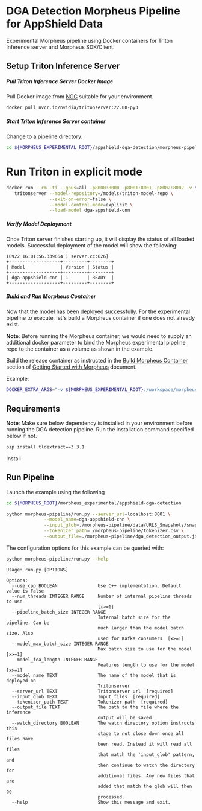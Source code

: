 # DGA Detection Morpheus Pipeline for AppShield Data

Experimental Morpheus pipeline using Docker containers for Triton Inference server and Morpheus SDK/Client.

## Setup Triton Inference Server

##### Pull Triton Inference Server Docker Image
Pull Docker image from [NGC] suitable for your environment.

```bash
docker pull nvcr.io/nvidia/tritonserver:22.08-py3
```

##### Start Triton Inference Server container

Change to a pipeline directory:

```bash
cd ${MORPHEUS_EXPERIMENTAL_ROOT}/appshield-dga-detection/morpheus-pipeline
```

# Run Triton in explicit mode
```bash
docker run --rm -ti --gpus=all -p8000:8000 -p8001:8001 -p8002:8002 -v $PWD/models:/models/triton-model-repo nvcr.io/nvidia/tritonserver:22.08-py3 \
   tritonserver --model-repository=/models/triton-model-repo \
                --exit-on-error=false \
                --model-control-mode=explicit \
                --load-model dga-appshield-cnn
```

##### Verify Model Deployment
Once Triton server finishes starting up, it will display the status of all loaded models. Successful deployment of the model will show the following:

```
I0922 16:01:56.339664 1 server.cc:626] 
+-------------------+---------+--------+
| Model             | Version | Status |
+-------------------+---------+--------+
| dga-appshield-cnn | 1       | READY  |
+-------------------+---------+--------+
```

##### Build and Run Morpheus Container

Now that the model has been deployed successfully. For the experimental pipeline to execute, let's build a Morpheus container if one does not already exist.

**Note**: Before running the Morpheus container, we would need to supply an additional docker parameter to bind the Morpheus experimental pipeline repo to the container as a volume as shown in the example.

Build the release container as instructed in the [Build Morpheus Container] section of [Getting Started with Morpheus] document.

Example:
```bash
DOCKER_EXTRA_ARGS="-v ${MORPHEUS_EXPERIMENTAL_ROOT}:/workspace/morpheus_experimental" ./docker/run_container_release.sh
```

## Requirements
**Note**: Make sure below dependency is installed in your environment before running the DGA detection pipeline. Run the installation command specified below if not.

```bash
pip install tldextract==3.3.1
```

Install 

## Run Pipeline
Launch the example using the following

```bash
cd ${MORPHEUS_ROOT}/morpheus_experimental/appshield-dga-detection

python morpheus-pipeline/run.py --server_url=localhost:8001 \
              --model_name=dga-appshield-cnn \
              --input_glob=./morpheus-pipeline/data/URLS_Snapshots/snapshot-*/*.json \
              --tokenizer_path=./morpheus-pipeline/tokenizer.csv \
              --output_file=./morpheus-pipeline/dga_detection_output.jsonlines
```

The configuration options for this example can be queried with:

```bash
python morpheus-pipeline/run.py --help
```

```
Usage: run.py [OPTIONS]

Options:
  --use_cpp BOOLEAN               Use C++ implementation. Default value is False
  --num_threads INTEGER RANGE     Number of internal pipeline threads to use
                                  [x>=1]
  --pipeline_batch_size INTEGER RANGE
                                  Internal batch size for the pipeline. Can be
                                  much larger than the model batch size. Also
                                  used for Kafka consumers  [x>=1]
  --model_max_batch_size INTEGER RANGE
                                  Max batch size to use for the model  [x>=1]
  --model_fea_length INTEGER RANGE
                                  Features length to use for the model  [x>=1]
  --model_name TEXT               The name of the model that is deployed on
                                  Tritonserver
  --server_url TEXT               Tritonserver url  [required]
  --input_glob TEXT               Input files  [required]
  --tokenizer_path TEXT           Tokenizer path  [required]
  --output_file TEXT              The path to the file where the inference
                                  output will be saved.
  --watch_directory BOOLEAN       The watch directory option instructs this
                                  stage to not close down once all files have
                                  been read. Instead it will read all files
                                  that match the 'input_glob' pattern, and
                                  then continue to watch the directory for
                                  additional files. Any new files that are
                                  added that match the glob will then be
                                  processed.
  --help                          Show this message and exit.
  ```

  [NGC]: https://ngc.nvidia.com/catalog/containers/nvidia:tritonserver
  [Getting Started with Morpheus]:https://github.com/nv-morpheus/Morpheus#getting-started-with-morpheus
  [Build Morpheus Container]: https://github.com/nv-morpheus/Morpheus#build-morpheus-container